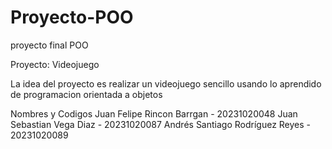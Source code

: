 # Proyecto-POO
proyecto final POO

Proyecto: Videojuego 

La idea del proyecto es realizar un videojuego sencillo usando lo aprendido de programacion orientada a objetos 

Nombres y Codigos
Juan Felipe Rincon Barrgan - 20231020048 Juan Sebastian Vega Diaz - 20231020087 Andrés Santiago Rodríguez Reyes - 20231020089
